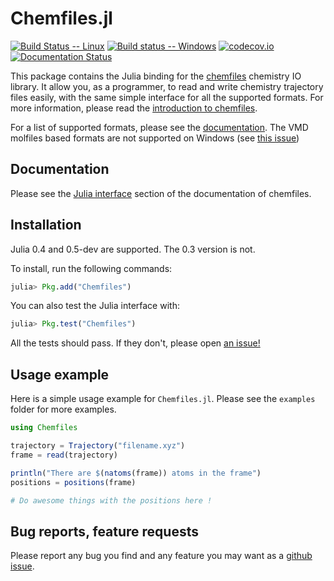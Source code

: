 # Chemfiles.jl

[![Build Status -- Linux](https://travis-ci.org/chemfiles/Chemfiles.jl.svg?branch=master)](https://travis-ci.org/chemfiles/Chemfiles.jl)
[![Build status -- Windows](https://ci.appveyor.com/api/projects/status/2v1ert2bktpwpiqo?svg=true)](https://ci.appveyor.com/project/Luthaf/chemfiles-jl)
[![codecov.io](https://codecov.io/github/chemfiles/Chemfiles.jl/coverage.svg?branch=master)](https://codecov.io/github/chemfiles/Chemfiles.jl?branch=master)
[![Documentation Status](https://readthedocs.org/projects/chemfiles-julia/badge/?version=latest)](http://chemfiles.readthedocs.org/projects/chemfiles-julia/en/latest/)

This package contains the Julia binding for the
[chemfiles](https://github.com/chemfiles/chemfiles) chemistry IO library. It allow you, as
a programmer, to read and write chemistry trajectory files easily, with the same simple
interface for all the supported formats. For more information, please read the
[introduction to chemfiles](http://chemfiles.readthedocs.org/en/latest/overview.html).

For a list of supported formats, please see the
[documentation](http://chemfiles.readthedocs.org/en/latest/formats.html). The VMD molfiles
based formats are not supported on Windows (see
[this issue](https://github.com/chemfiles/Chemfiles.jl/issues/3))

## Documentation

Please see the [Julia interface](chemfiles.readthedocs.org/projects/julia/en/latest)
section of the documentation of chemfiles.

## Installation

Julia 0.4 and 0.5-dev are supported. The 0.3 version is not.

To install, run the following commands:
```julia
julia> Pkg.add("Chemfiles")
```

You can also test the Julia interface with:
```julia
julia> Pkg.test("Chemfiles")
```

All the tests should pass. If they don't, please open [an issue!](https://github.com/chemfiles/Chemfiles.jl/issues/new)

## Usage example

Here is a simple usage example for `Chemfiles.jl`. Please see the `examples` folder for
more examples.

```julia
using Chemfiles

trajectory = Trajectory("filename.xyz")
frame = read(trajectory)

println("There are $(natoms(frame)) atoms in the frame")
positions = positions(frame)

# Do awesome things with the positions here !
```

## Bug reports, feature requests

Please report any bug you find and any feature you may want as a [github issue](https://github.com/chemfiles/Chemfiles.jl/issues/new).
